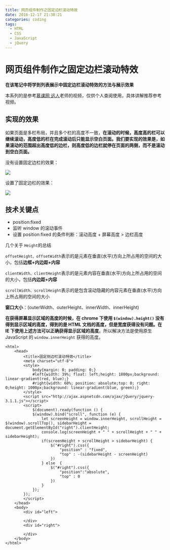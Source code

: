 ```yaml
---
title: 网页组件制作之固定边栏滚动特效
date: 2016-12-17 21:38:21
categories: coding
tags:
  - HTML
  - CSS
  - JavaScript
  - jQuery
---
```


# 网页组件制作之固定边栏滚动特效

**在该笔记中将学到列表展示中固定边栏滚动特效的方法与展示效果**

本系列的是参考[慕课网 远人](http://www.imooc.com/u/101686/courses?sort=publish)老师的视频，仅供个人查阅使用，具体讲解推荐参考视频。

## 实现的效果

如果页面是多栏布局，并且多个栏的高度不一致，**在滚动的时候，高度高的栏可以继续滚动，高度低的栏在完成滚动后只能显示空白页面。我们要实现的效果是，如果滚动的范围超出高度低的边栏，则高度低的边栏就停在页面的两侧，而不是滚动到空白页面。**

没有设置固定边栏的效果：

![](http://ofjjubwp5.bkt.clouddn.com/image/png/img73.PNG)

设置了固定边栏的效果：

![](http://ofjjubwp5.bkt.clouddn.com/image/png/img74.PNG)

<!--more-->

## 技术关键点

* position:fixed
* 监听 window 的滚动事件
* 设置 position:fixed 的条件判断：滚动高度 + 屏幕高度 > 边栏高度

几个关于 `Height`的总结

`offsetHeight、offsetWidth`表示的是元素在垂直(水平)方向上所占用的空间的大小，包括**边框+内边距+内容**

`clientWidth、clientHeight`表示的是元素内容在垂直(水平)方向上所占用的空间的大小，包括**内边距+内容**

`scrollWidth、scrollHeight`表示的是包含滚动隐藏的内容元素在垂直(水平)方向上所占用的空间的大小

**窗口大小**：(outerWidth、outerHeight、innerWidth、innerHeight)

**在获得屏幕显示区域的高度的时候，在 chrome 下使用 `$(window).height()` 没有得到显示区域的高度，得到的是 HTML 文档的高度，但是宽度获得没有问题。在 IE 下使用上述方法可以正确获得显示区域的高度**。所以解决方法是使用原生 JavaScript 的  `window.innerHeight` 获得的高度。
	
	<html>
		<head>
			<title>固定侧边栏滚动特效</title>
			<meta charset="utf-8">
			<style>
				body{margin: 0; padding: 0;}
				#left{width: 39%; float: left;height: 1800px;background: linear-gradient(red, blue);}
				#right{width: 60%; position: absolute;top: 0; right: 0;height: 1000px;background: linear-gradient(blue, green);}
			</style>
			<script src="http://ajax.aspnetcdn.com/ajax/jQuery/jquery-3.1.1.js"></script>
			<script>
				$(document).ready(function () {
				$(window).bind("scroll", function (e) {
					let screenHeight = window.innerHeight, scrollHeight = $(window).scrollTop(), sidebarHeight = document.getElementById("right").clientHeight;
					console.log(screenHeight + " " + scrollHeight + " " + sidebarHeight);
					if(screenHeight + scrollHeight > sidebarHeight) {
						$("#right").css({
							"position" : "fixed",
							"top" : -(sidebarHeight - screenHeight)
						})
					} else  {
						$("#right").css({
							"position":"absolute",
							"top" : 0
						})
					}
				});
			});
			</script>
		</head>
		<body>
			<div id="left">
				
			</div>
			<div id="right">
				
			</div>
		</body>
	</html>
	